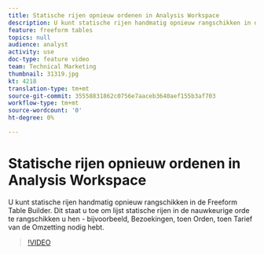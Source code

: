 ```yaml
---
title: Statische rijen opnieuw ordenen in Analysis Workspace
description: U kunt statische rijen handmatig opnieuw rangschikken in de Freeform Table Builder. Dit staat u toe om lijst statische rijen in de nauwkeurige orde te rangschikken u hen - bijvoorbeeld, Bezoekingen, toen Orden, toen Tarief van de Omzetting nodig hebt.
feature: freeform tables
topics: null
audience: analyst
activity: use
doc-type: feature video
team: Technical Marketing
thumbnail: 31319.jpg
kt: 4218
translation-type: tm+mt
source-git-commit: 35558831862c0756e7aaceb3640aef155b3af703
workflow-type: tm+mt
source-wordcount: '0'
ht-degree: 0%

---
```



# Statische rijen opnieuw ordenen in Analysis Workspace

U kunt statische rijen handmatig opnieuw rangschikken in de Freeform Table Builder. Dit staat u toe om lijst statische rijen in de nauwkeurige orde te rangschikken u hen - bijvoorbeeld, Bezoekingen, toen Orden, toen Tarief van de Omzetting nodig hebt.

>[!VIDEO](https://video.tv.adobe.com/v/31319/?quality=12)
